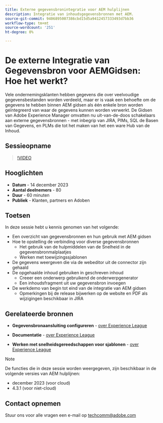 ```yaml
---
title: Externe gegevensbronintegratie voor AEM hulplijnen
description: Integratie van inhoudsgegevensbronnen met AEM.
source-git-commit: 9406895007386cbd15d5a9412457333493d7bb36
workflow-type: tm+mt
source-wordcount: '251'
ht-degree: 0%

---
```


# De externe Integratie van Gegevensbron voor AEMGidsen: Hoe het werkt?

Vele ondernemingsklanten hebben gegevens die over veelvoudige gegevensbestanden worden verdeeld, maar er is vaak een behoefte om de gegevens te hebben binnen AEM gidsen als één enkele bron worden geïntegreerd van waar de gegevens kunnen worden verwerkt.
De Gidsen van Adobe Experience Manager omvatten nu uit-van-de-doos schakelaars aan externe gegevensbronnen - met inbegrip van JIRA, PIMs, SQL de Basen van Gegevens, en PLMs die tot het maken van het een ware Hub van de Inhoud.


## Sessieopname

>[!VIDEO](https://video.tv.adobe.com/v/3426542/datasources-aem-guides)

## Hooglichten

- **Datum** - 14 december 2023
- **Aantal deelnemers** - 80
- **Duur** - 60 minuten
- **Publiek** - Klanten, partners en Adoben

## Toetsen

In deze sessie hebt u kennis genomen van het volgende:
- Een overzicht van gegevensbronnen en hun gebruik met AEM gidsen
- Hoe te opstelling de verbinding voor diverse gegevensbronnen
   - Het gebruik van de hulpmiddelen van de Snelheid in de gegevensbronmalplaatjes
   - Werken met toewijzingssjablonen
- De gegevens weergeven die via de webeditor uit de connector zijn gehaald
- De opgehaalde inhoud gebruiken in geschreven inhoud
   - Creeer een onderwerp gebruikend de onderwerpgenerator
   - Een inhoudsfragment uit uw gegevensbron invoegen
- De werkdemo van begin tot eind van de integratie van AEM gidsen
   - Opmerkingen bij de release bijwerken op de website en PDF als wijzigingen beschikbaar in JIRA


## Gerelateerde bronnen

- **Gegevensbronaansluiting configureren** - [over Experience League](https://experienceleague.adobe.com/docs/experience-manager-guides/using/install-guide/cs-ig/web-editor-configs-cs/conf-data-source-connector-tools.html?lang=en)

- **Documentatie** - [over Experience League](https://experienceleague.adobe.com/docs/experience-manager-guides/using/user-guide/author-content/create-preview-topics/author-content-aem-guides/work-with-web-editor/web-editor-content-snippet.html)

- **Werken met snelheidsgereedschappen voor sjablonen** - [over Experience League](https://experienceleague.adobe.com/docs/experience-manager-guides/using/user-guide/author-content/create-preview-topics/author-content-aem-guides/work-with-web-editor/web-editor-content-snippet.html?lang=en#use-velocity-tools)



>[!NOTE]
>
> De functies die in deze sessie worden weergegeven, zijn beschikbaar in de volgende versies van AEM hulplijnen:
> - december 2023 (voor cloud)
> - 4.3.1 (voor niet-cloud)



## Contact opnemen

Stuur ons voor alle vragen een e-mail op <techcomm@adobe.com>
